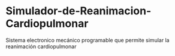 # Simulador-de-Reanimacion-Cardiopulmonar
Sistema electronico mecánico programable que permite simular la reanimación cardiopulmonar
